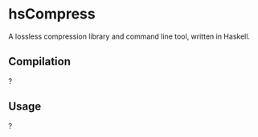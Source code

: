 # hsCompress
A lossless compression library and command line tool, written in Haskell.

## Compilation
?

## Usage
?
